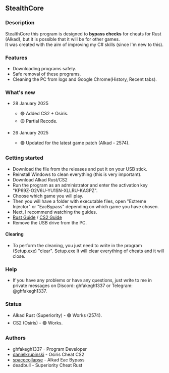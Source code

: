 ## StealthCore

### Description

StealthCore this program is designed to **bypass checks** for cheats for Rust (Alkad), but it is possible that it will be for other games. \
It was created with the aim of improving my C# skills (since I'm new to this).

### Features

- Downloading programs safely.
- Safe removal of these programs.
- Cleaning the PC from logs and Google Chrome(History, Recent tabs).

### What's new

* 28 January 2025
  * 🟢 Added CS2 + Osiris.
  * 🟡 Partial Recode.

* 26 January 2025
  * 🟢 Updated for the latest game patch (Alkad - 2574).

### Getting started

- Download the file from the releases and put it on your USB stick.
- Reinstall Windows to clean everything (this is very important).
- Download Alkad Rust/CS2
- Run the program as an administrator and enter the activation key "KP69Z-O2V6U-YU1SN-XLLRU-KAGPZ".
- Choose which game you will play.
- Then you will have a folder with executable files, open "Extreme Injector" or "EacBypass" depending on which game you have chosen.
- Next, I recommend watching the guides.
- [Rust Guide](https://youtu.be/p2iR4KVkRE4) / [CS2 Guide](https://youtu.be/sTAiGOID2XY)
- Remove the USB drive from the PC.

#### Clearing
- To perform the cleaning, you just need to write in the program (Setup.exe) "clear". Setup.exe It will clear everything of cheats and it will close.

### Help

- If you have any problems or have any questions, just write to me in private messages on Discord: ghfakegh1337 or Telegram: @ghfakegh1337.

### Status

- Alkad Rust (Superiority) - 🟢 Works (2574).
- CS2 (Osiris) - 🟢 Works.

### Authors

- ghfakegh1337 - Program Developer
- [danielkrupinski](https://github.com/danielkrupinski/Osiris) - Osiris Cheat CS2
- [spacecollapse](https://github.com/spacecollapse/alkad-eac-bypass) - Alkad Eac Bypass
- deadbull - Superiority Cheat Rust
